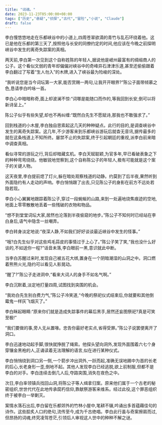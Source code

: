 ```yaml
---
title: "词魂。"
date: 2023-11-23T05:00:00+08:00
tags: ["历史","悬疑","侦探","古代","冒险","小说", "Claude"]
draft: false
--- 
```


李白慢悠悠地走在乐都峡谷中的小道上,四周苍翠欲滴的青竹与乱石环绕着他。这已是他在乐都的第三天了,按照他与长安的同僚约定的时间,他应该在今晚之前探明峡谷中发生的离奇失踪案的真相。

两天前,李白第一次见到这个自称姓陈的年轻人,据说他是岷州最富有的绸缎商人的公子。这个看似文弱的青年却偏偏对峡谷中的奇峰异石津津乐道,甚至还偷偷跟着李白翻过了写着“生人勿入”的木牌,进入了峡谷最为险峻的深处。

“我听说您是当今词坛第一大家,能否赏赐一两句,让我开开眼界?”陈公子面带倾慕之色,恳请李白吟咏一首。

李白心中暗暗称奇,面上却波澜不惊:“词哪是能随口而作的,等我回到长安,倒可以将新诗呈上。”

陈公子似乎有些失望,却也不再纠缠:“既然白先生不愿赋诗,那我也不敢强求了。”

回到栈道的小木屋,李白独自思索起这几天的种种疑点。此行的目的,是调查峡谷中发生的离奇失踪案。这几年,不少游客来到乐都峡谷游玩后就杳无音讯,据传最多的就在这条栈道上不知所终。屡禁不止的失踪案,终于引起朝廷的重视,派李白前来暗中调查真相。

看似寻常的游玩之行,背后却暗藏玄机。李白天赋聪颖,为官多年,早已看破表象之下的种种弯弯绕绕。他敏锐地觉察到,这个自称陈公子的年轻人,极有可能就是这个案子的关键人物。

这天夜里,李白提前熄了灯火,躲在暗处观察栈道的动静。约莫到了后半夜,果然听到外面隐约有人走动的声响。李白悄悄跟了出去,只见陈公子的身影在前方不远处若隐若现。

李白小心翼翼地跟踪着陈公子,穿过一段蜿蜒的山路,来到一处遍地烧焦痕迹的空地,地面上零零散散地丢着一些残破的衣物和物品。

“想不到堂堂词坛大家,居然也沦落到半夜偷窥的地步。”陈公子不知何时已经站在李白身后,语气中隐含一丝嘲弄。

李白转身淡定地说:“夜深人静,不如我们好好谈谈最近峡谷中发生的怪事。”

“哦?白先生似乎对这些鸡毛蒜皮的事情过于上心了。”陈公子笑了笑,“我也没什么好谈的,不如送你一程?”话音未落,李白眼前一黑,意识就此中断。

当李白苏醒过来时,发现自己被五花大绑,置身在一个阴暗潮湿的山洞之中。洞口燃着熊熊火光,隐约可以看见人影晃动。

“醒了?”陈公子走进洞中,“看来大词人的身手不如名气啊。”

李白沉默着,淡定地打量四周,试图找到突围的机会。

“我劝白先生别白费力气,”陈公子冷笑道,“今晚的祭祀仪式结束后,你就要和其他倒霉鬼一样灰飞烟灭了。”

李白眯起眼睛:“原来你们就是造成失踪事件的幕后黑手,居然还妄图祭祀?真是可笑至极!”

“我们要做的事,旁人无从置喙。忠告你最好老实点,省得受罪。”陈公子说罢便离开了洞口。

李白迅速地动起手脚,​很快就挣脱了绳索。他探头望向洞外,发现外面围着六七个身穿镶金黑袍的人,正诵读着无法理解的语言,似在进行某种仪式。

李白悄悄绕到洞口另一侧,一个箭步冲出洞外,一跃而起,准确无误地踢中为首的长老的后心,长老身形一歪,倒地不起。其他人发现李白已经逃脱,欲上前制服,但都不是李白的对手。李白连续击倒几人后,夺路突围,消失在夜色之中。

次日,李白率领镇兵找回山洞,将陈公子等人缉拿归案。原来他们属于一个古老的秘密组织,世世代代在此地传承腐朽信仰,靠献祭游客来维系。经过此役,这个罪恶组织终于被李白一举剿灭。

案情水落石出后,李白留在乐都郊外的竹林小屋中,笔耕不辍,吟诵出多首蕴藉佳句的诗作。这些脍炙人口的绝句,流传至今,成为千古绝唱。李白此行虽与奇案擦肩而过,但昂扬的词魂,终究凌驾苍茫,引领后人审视这人世中的种种不解之谜。